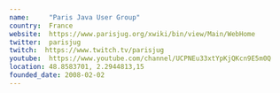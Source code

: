 ```yaml
---
name:     "Paris Java User Group"
country:  France
website:  https://www.parisjug.org/xwiki/bin/view/Main/WebHome
twitter:  parisjug
twitch:  https://www.twitch.tv/parisjug
youtube:  https://www.youtube.com/channel/UCPNEu33xtYpKjQKcn9E5m0Q
location: 48.8583701, 2.2944813,15
founded_date: 2008-02-02
---
```

